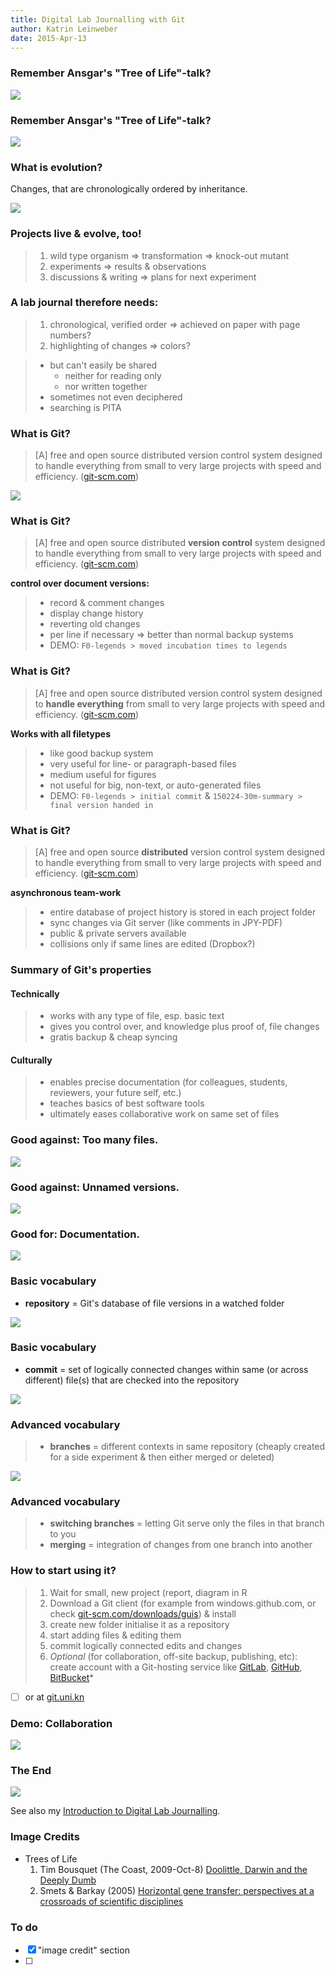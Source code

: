 ```yaml
---
title: Digital Lab Journalling with Git
author: Katrin Leinweber
date: 2015-Apr-13
---
```


### Remember Ansgar's "Tree of Life"-talk?

![](images/doolittle-tree.jpg)

### Remember Ansgar's "Tree of Life"-talk?

![](images/Horizontal-gene-transfer-ori.jpg)

### What is evolution?

Changes, that are chronologically ordered by inheritance.

![](images/Horizontal-gene-transfer-no-domains.jpg)

### Projects live & evolve, too!

> 1. wild type organism => transformation => knock-out mutant
> 1. experiments => results & observations
> 1. discussions & writing => plans for next experiment

### A lab journal therefore needs:

> 1. chronological, verified order => achieved on paper with page numbers?
> 1. highlighting of changes => colors?

> - but can't easily be shared
>   - neither for reading only
>   - nor written together
> - sometimes not even deciphered
> - searching is PITA

### What is Git?

> [A] free and open source distributed version control system designed to handle everything from small to very large projects with speed and efficiency. ([git-scm.com](http://git-scm.com/))

![](images/git-logo.png)

### What is Git?

> [A] free and open source distributed **version control** system designed to handle everything from small to very large projects with speed and efficiency. ([git-scm.com](http://git-scm.com/))

**control over document versions:**

> - record & comment changes
> - display change history
> - reverting old changes
> - per line if necessary => better than normal backup systems
> - DEMO: `F0-legends > moved incubation times to legends`

### What is Git?

> [A] free and open source distributed version control system designed to **handle everything** from small to very large projects with speed and efficiency. ([git-scm.com](http://git-scm.com/))

**Works with all filetypes**

> - like good backup system
> - very useful for line- or paragraph-based files
> - medium useful for figures
> - not useful for big, non-text, or auto-generated files
> - DEMO: `F0-legends > initial commit` & `150224-30m-summary > final version handed in`


### What is Git?

> [A] free and open source **distributed** version control system designed to handle everything from small to very large projects with speed and efficiency. ([git-scm.com](http://git-scm.com/))

**asynchronous team-work**

> - entire database of project history is stored in each project folder
> - sync changes via Git server (like comments  in JPY-PDF)
> - public & private servers available
> - collisions only if same lines are edited (Dropbox?)

### Summary of Git's properties

#### Technically

> - works with any type of file, esp. basic text
> - gives you control over, and knowledge plus proof of, file changes
> - gratis backup & cheap syncing

#### Culturally

> - enables precise documentation (for colleagues, students, reviewers, your future self, etc.)
> - teaches basics of best software tools
> - ultimately eases collaborative work on same set of files

### Good against: Too many files.

![](images/versions-win-explorer.png)

### Good against: Unnamed versions.

![](images/versions-crashplan.png)

### Good for: Documentation.

![](images/versions-git-split.png)

### Basic vocabulary

- **repository** = Git's database of file versions in a watched folder

![](images/repo-folder.png)

### Basic vocabulary

- **commit** = set of logically connected changes within same (or across different) file(s) that are checked into the repository

![](images/logical-commit-across-files.png)

### Advanced vocabulary

> - **branches** = different contexts in same repository (cheaply created for a side experiment & then either merged or deleted)

![](images/branching-illustration.png)

### Advanced vocabulary

> - **switching branches** = letting Git serve only the files in that branch to you
> - **merging** = integration of changes from one branch into another


### How to start using it?

> 1. Wait for small, new project (report, diagram in R
> 1. Download a Git client (for example from windows.github.com, or check [git-scm.com/downloads/guis](http://git-scm.com/download/gui/win)) & install
> 1. create new folder initialise it as a repository
> 1. start adding files & editing them
> 1. commit logically connected edits and changes 
> 1. *Optional* (for collaboration, off-site backup, publishing, etc): create account with a Git-hosting service like [GitLab](https://gitlab.com/users/sign_in), [GitHub](https://github.com/join), [BitBucket](https://bitbucket.org/account/signup/)*

- [ ] or at [git.uni.kn](https://git.uni-konstanz.de/users/sign_in)

### Demo: Collaboration

![](images/sharing-credit.png)


### The End

![](images/keep-calm-and-git-it-on.png)

See also my [Introduction to Digital Lab Journalling](http://prezi.com/p_se6nkre49m/digital-lab-journalling-intro/).

### Image Credits

- Trees of Life
  1. Tim Bousquet (The Coast, 2009-Oct-8) [Doolittle, Darwin and the Deeply Dumb](http://www.thecoast.ca/halifax/doolittle-darwin-and-the-deeply-dumb/Content?oid=1320808)
  2. Smets & Barkay (2005) [Horizontal gene transfer: perspectives at a crossroads of scientific disciplines](http://www.nature.com/nrmicro/journal/v3/n9/fig_tab/nrmicro1253_F1.html)

### To do

- [x] "image credit" section
- [ ]
